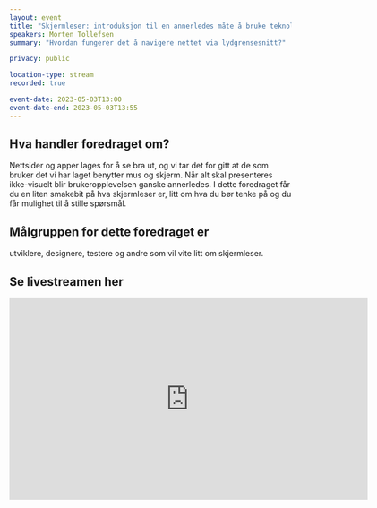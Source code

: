```yaml
---
layout: event
title: "Skjermleser: introduksjon til en annerledes måte å bruke teknologi på"
speakers: Morten Tollefsen
summary: "Hvordan fungerer det å navigere nettet via lydgrensesnitt?"

privacy: public

location-type: stream
recorded: true

event-date: 2023-05-03T13:00
event-date-end: 2023-05-03T13:55
---
```

## Hva handler foredraget om?
Nettsider og apper lages for å se bra ut, og vi tar det for gitt at de som bruker det vi har laget benytter mus og skjerm. Når alt skal presenteres ikke-visuelt blir brukeropplevelsen ganske annerledes. I dette foredraget får du en liten smakebit på hva skjermleser er, litt om hva du bør tenke på og du får mulighet til å stille spørsmål.

## Målgruppen for dette foredraget er
utviklere, designere, testere og andre som vil vite litt om skjermleser.

## Se livestreamen her

<iframe title="Video: MiM - skjermleserintro" src="https://video.qbrick.com/play2/embed/qbrick-player?accountId=763558&mediaId=f4feeade-740e-4b4b-9764-a389a1f4480c&configId=qbrick-player&pageStyling=adaptive&autoplay=false&repeat=false&sharing=true&download=false&volume" allowFullScreen="true" frameborder="0" border="0" height="360" width="640"></iframe>

